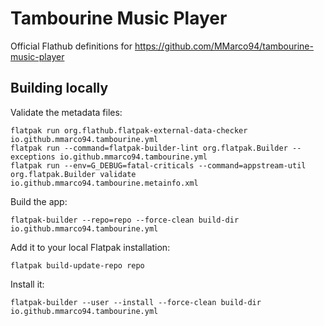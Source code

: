 # Tambourine Music Player

Official Flathub definitions for https://github.com/MMarco94/tambourine-music-player

## Building locally

Validate the metadata files:
```
flatpak run org.flathub.flatpak-external-data-checker io.github.mmarco94.tambourine.yml
flatpak run --command=flatpak-builder-lint org.flatpak.Builder --exceptions io.github.mmarco94.tambourine.yml
flatpak run --env=G_DEBUG=fatal-criticals --command=appstream-util org.flatpak.Builder validate io.github.mmarco94.tambourine.metainfo.xml
```

Build the app:
```
flatpak-builder --repo=repo --force-clean build-dir io.github.mmarco94.tambourine.yml
```

Add it to your local Flatpak installation:
```
flatpak build-update-repo repo
```

Install it:
```
flatpak-builder --user --install --force-clean build-dir io.github.mmarco94.tambourine.yml
```

